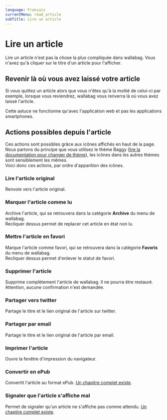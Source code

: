 ```yaml
---
language: Français
currentMenu: read_article
subTitle: Lire un article
---
```


# Lire un article

Lire un article n'est pas la chose la plus compliquée dans wallabag. Vous n'avez qu'à cliquer sur le titre d'un article pour l'afficher.

## Revenir là où vous avez laissé votre article

Si vous quittez un article alors que vous n'êtes qu'à la moitié de celui-ci par exemple, lorsque vous reviendrez, wallabag vous renverra là où vous avez laissé l'article.

Cette astuce ne fonctionne qu'avec l'application web et pas les applications smartphones.

## Actions possibles depuis l'article

Ces actions sont possibles grâce aux icônes affichés en haut de la page. Nous partons du principe que vous utilisez le thème Baggy ([lire la documentation pour changer de thème](Configurer_wallabag.md)), les icônes dans les autres thèmes sont sensiblement les mêmes.  
Voici donc ces actions, par ordre d'apparition des icônes.

### Lire l'article original

Renvoie vers l'article original.

### Marquer l'article comme lu

Archive l'article, qui se retrouvera dans la catégorie **Archive** du menu de wallabag.  
Recliquer dessus permet de replacer cet article en état non lu.

### Mettre l'article en favori

Marque l'article comme favori, qui se retrouvera dans la catégorie **Favoris** du menu de wallabag.  
Recliquer dessus permet d'enlever le statut de favori.

### Supprimer l'article

Supprime complètement l'article de wallabag. Il ne pourra être restauré. Attention, aucune confirmation n'est demandée.

### Partager vers twitter

Partage le titre et le lien original de l'article sur twitter.

### Partager par email

Partage le titre et le lien original de l'article par email.

### Imprimer l'article

Ouvre la fenêtre d'impression du navigateur.

### Convertir en ePub

Convertit l'article au format ePub. [Un chapitre complet existe](Convertir_en_ePub.md).

### Signaler que l'article s'affiche mal

Permet de signaler qu'un article ne s'affiche pas comme attendu. [Un chaptire complet existe](Un_article_est_mal_affiche.md).